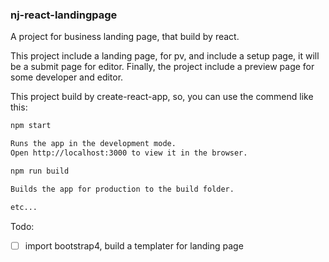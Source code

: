 ### nj-react-landingpage

A project for business landing page, that build by react.

This project include a landing page, for pv, and include a setup page, it will be a submit page for editor. Finally, the project include a preview page for some developer and editor.

This project build by create-react-app, so, you can use the commend like this:
```bash
npm start

Runs the app in the development mode.
Open http://localhost:3000 to view it in the browser.

npm run build

Builds the app for production to the build folder.

etc...
```

Todo:

- [ ] import bootstrap4, build a templater for landing page
